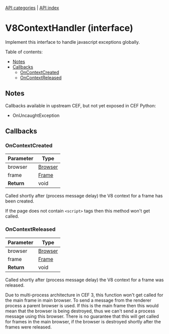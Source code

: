 [API categories](API-categories.md) | [API index](API-index.md)


# V8ContextHandler (interface)

Implement this interface to handle javascript exceptions globally.


Table of contents:
* [Notes](#notes)
* [Callbacks](#callbacks)
  * [OnContextCreated](#oncontextcreated)
  * [OnContextReleased](#oncontextreleased)


## Notes

Callbacks available in upstream CEF, but not yet exposed in CEF Python:
* OnUncaughtException


## Callbacks


### OnContextCreated

| Parameter | Type |
| --- | --- |
| browser | [Browser](Browser.md) |
| frame | [Frame](Frame.md) |
| __Return__ | void |

Called shortly after (process message delay) the V8 context for
a frame has been created.

If the page does not contain `<script>` tags then this method
won't get called.


### OnContextReleased

| Parameter | Type |
| --- | --- |
| browser | [Browser](Browser.md) |
| frame | [Frame](Frame.md) |
| __Return__ | void |

Called shortly after (process message delay) the V8 context for
a frame was released.

Due to multi-process architecture in CEF 3, this function won't
get called for the main frame in main browser. To send a message
from the renderer process a parent browser is used. If this is
the main frame then this would mean that the browser is being
destroyed, thus we can't send a process message using this browser.
There is no guarantee that this will get called for frames in the
main browser, if the browser is destroyed shortly after the frames
were released.
